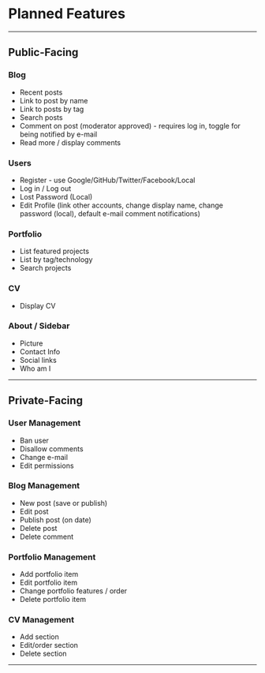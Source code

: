 # Planned Features

***

## Public-Facing

### Blog

- Recent posts
- Link to post by name
- Link to posts by tag
- Search posts
- Comment on post (moderator approved) - requires log in, toggle for being notified by e-mail
- Read more / display comments

### Users

- Register - use Google/GitHub/Twitter/Facebook/Local
- Log in / Log out
- Lost Password (Local)
- Edit Profile (link other accounts, change display name, change password (local), default e-mail comment notifications)

### Portfolio

- List featured projects
- List by tag/technology
- Search projects

### CV

- Display CV

### About / Sidebar

- Picture
- Contact Info
- Social links
- Who am I

***

## Private-Facing

### User Management

- Ban user
- Disallow comments
- Change e-mail
- Edit permissions

### Blog Management

- New post (save or publish)
- Edit post
- Publish post (on date)
- Delete post
- Delete comment

### Portfolio Management

- Add portfolio item
- Edit portfolio item
- Change portfolio features / order
- Delete portfolio item

### CV Management

- Add section
- Edit/order section
- Delete section

***
